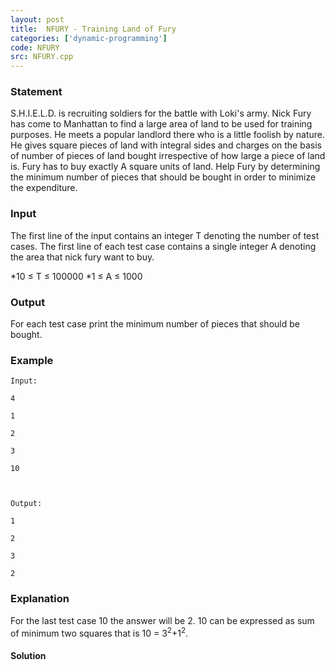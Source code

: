 ```yaml
---
layout: post
title:  NFURY - Training Land of Fury
categories: ['dynamic-programming']
code: NFURY
src: NFURY.cpp
---
```


### **Statement**

S.H.I.E.L.D. is recruiting soldiers for the battle with Loki's army. Nick Fury
has come to Manhattan to find a large area of land to be used for training
purposes. He meets a popular landlord there who is a little foolish by nature.  
He gives square pieces of land with integral sides and charges on the basis of
number of pieces of land bought irrespective of how large a piece of land is.
Fury has to buy exactly A square units of land. Help Fury by determining
the minimum number of pieces that should be bought in order to minimize the
expenditure.

### Input

The first line of the input contains an integer T denoting the number of
test cases. The first line of each test case contains a single integer A
denoting the area that nick fury want to buy.

  *10 ≤ T ≤ 100000
  *1 ≤ A ≤ 1000

### Output

For each test case print the minimum number of pieces that should be bought.

### Example

    
    
    Input:
    4
    1
    2
    3
    10
    
    Output:
    1
    2
    3
    2

### Explanation

For the last test case 10 the answer will be 2. 10 can be expressed as sum of
minimum two squares that is 10 = 3<sup>2</sup>+1<sup>2</sup>.



#### **Solution**



